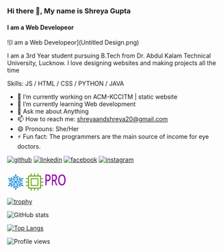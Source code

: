 ### Hi there 👋, My name is Shreya Gupta
#### I am a Web Developeor
![I am a Web Developeor](Untitled Design.png)

I am a 3rd Year student pursuing B.Tech from Dr. Abdul Kalam Technical University, Lucknow. I love designing websites and making projects all the time

Skills: JS / HTML / CSS / PYTHON / JAVA 

- 🔭 I’m currently working on ACM-KCCITM | static website 
- 🌱 I’m currently learning Web development 
- 💬 Ask me about Anything 
- 📫 How to reach me: shreyaandshreya20@gmail.com 
- 😄 Pronouns: She/Her 
- ⚡ Fun fact: The programmers are the main source of income for eye doctors. 


[<img src='https://cdn.jsdelivr.net/npm/simple-icons@3.0.1/icons/github.svg' alt='github' height='40'>](https://github.com/shreya0920)  [<img src='https://cdn.jsdelivr.net/npm/simple-icons@3.0.1/icons/linkedin.svg' alt='linkedin' height='40'>](https://www.linkedin.com/in/shreya-gupta-34b4121a6/)  [<img src='https://cdn.jsdelivr.net/npm/simple-icons@3.0.1/icons/facebook.svg' alt='facebook' height='40'>](https://www.facebook.com/aushi.gupta7509)  [<img src='https://cdn.jsdelivr.net/npm/simple-icons@3.0.1/icons/instagram.svg' alt='instagram' height='40'>](https://www.instagram.com/shreya___20_/)  

<a href='https://archiveprogram.github.com/'><img src='https://raw.githubusercontent.com/acervenky/animated-github-badges/master/assets/acbadge.gif' width='40' height='40'></a> <a href='https://docs.github.com/en/developers'><img src='https://raw.githubusercontent.com/acervenky/animated-github-badges/master/assets/devbadge.gif' width='40' height='40'></a> <a href='https://github.com/pricing'><img src='https://raw.githubusercontent.com/acervenky/animated-github-badges/master/assets/pro.gif' width='50' height='50'></a>

[![trophy](https://github-profile-trophy.vercel.app/?username=shreya0920)](https://github.com/ryo-ma/github-profile-trophy)

![GitHub stats](https://github-readme-stats.vercel.app/api?username=shreya0920&show_icons=true)  

[![Top Langs](https://github-readme-stats.vercel.app/api/top-langs/?username=shreya0920)](https://github.com/anuraghazra/github-readme-stats)

![Profile views](https://gpvc.arturio.dev/shreya0920)  

